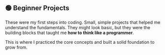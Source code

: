 ## 🟢 Beginner Projects

These were my first steps into coding. Small, simple projects that helped me understand the fundamentals. They might look basic, but they were the building blocks that taught me **how to think like a programmer**.

This is where I practiced the core concepts and built a solid foundation to grow from.
